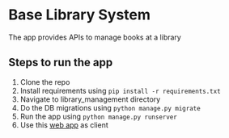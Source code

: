 # Base Library System
The app provides APIs to manage books at a library

## Steps to run the app
1. Clone the repo
2. Install requirements using `pip install -r requirements.txt`
3. Navigate to library_management directory
4. Do the DB migrations using `python manage.py migrate`
5. Run the app using `python manage.py runserver`
6. Use this [web app](https://github.com/hafeezulkareem/library_management_frontend) as client